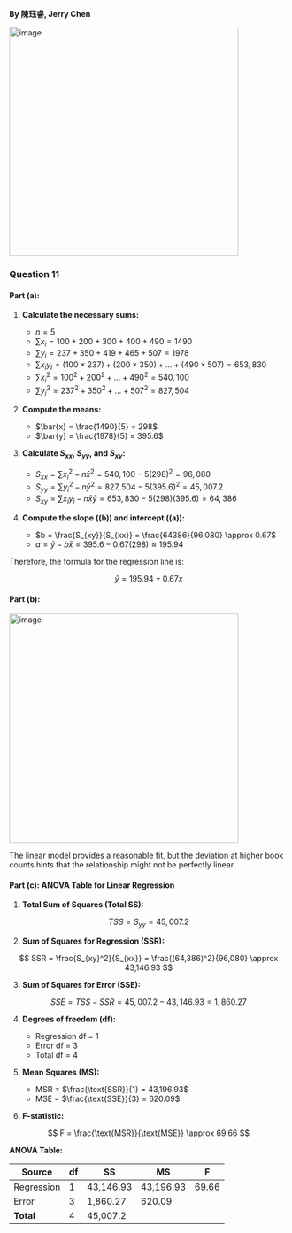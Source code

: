 **By 陳珏睿, Jerry Chen**

<img width="414" alt="image" src="https://github.com/user-attachments/assets/22e00144-6bb6-43f2-864d-b5690ae20cdd" />

### Question 11
#### Part (a):
1. **Calculate the necessary sums:**
   - $n = 5$
   - $\sum x_i = 100 + 200 + 300 + 400 + 490 = 1490$
   - $\sum y_i = 237 + 350 + 419 + 465 + 507 = 1978$
   - $\sum x_i y_i = (100 \times 237) + (200 \times 350) + \dots + (490 \times 507) = 653,830$
   - $\sum x_i^2 = 100^2 + 200^2 + \dots + 490^2 = 540,100$
   - $\sum y_i^2 = 237^2 + 350^2 + \dots + 507^2 = 827,504$

2. **Compute the means:**
   - $\bar{x} = \frac{1490}{5} = 298$
   - $\bar{y} = \frac{1978}{5} = 395.6$

3. **Calculate $S_{xx}$, $S_{yy}$, and $S_{xy}$:**
   - $S_{xx} = \sum x_i^2 - n\bar{x}^2 = 540,100 - 5(298)^2 = 96,080$
   - $S_{yy} = \sum y_i^2 - n\bar{y}^2 = 827,504 - 5(395.6)^2 = 45,007.2$
   - $S_{xy} = \sum x_i y_i - n\bar{x}\bar{y} = 653,830 - 5(298)(395.6) = 64,386$

4. **Compute the slope (\(b\)) and intercept (\(a\)):**
   - $b = \frac{S_{xy}}{S_{xx}} = \frac{64386}{96,080} \approx 0.67$
   - $a = \bar{y} - b\bar{x} = 395.6 - 0.67(298) \approx 195.94$

Therefore, the formula for the regression line is:

$$
\hat{y} = 195.94 + 0.67x
$$

#### Part (b): 

<img width="414" alt="image" src="https://github.com/user-attachments/assets/441eb1f6-20ce-4239-ae28-a61b5c63afa1" />

The linear model provides a reasonable fit, but the deviation at higher book counts hints that the relationship might not be perfectly linear.


#### Part (c): ANOVA Table for Linear Regression

1. **Total Sum of Squares (Total SS):**

$$
TSS = S_{yy} = 45,007.2
$$

2. **Sum of Squares for Regression (SSR):**
 
$$
SSR = \frac{S_{xy}^2}{S_{xx}} = \frac{(64,386)^2}{96,080} \approx 43,146.93
$$

3. **Sum of Squares for Error (SSE):**

$$
SSE = TSS - SSR = 45,007.2-43,146.93 = 1,860.27
$$

4. **Degrees of freedom (df):**
   - Regression df = 1
   - Error df = 3
   - Total df = 4

5. **Mean Squares (MS):**
   - MSR = $\frac{\text{SSR}}{1} = 43,196.93$
   - MSE = $\frac{\text{SSE}}{3} = 620.09$

6. **F-statistic:**
   
$$
F = \frac{\text{MSR}}{\text{MSE}} \approx 69.66
$$

**ANOVA Table:**

| Source       | df  | SS       | MS       | F        |
|--------------|-----|----------|----------|----------|
| Regression   | 1   | 43,146.93 | 43,196.93 | 69.66|
| Error        | 3   | 1,860.27| 620.09|          |
| **Total**    | 4   | 45,007.2 |          |          |
